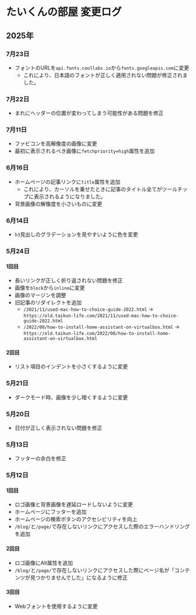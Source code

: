# たいくんの部屋 変更ログ

## 2025年
### 7月23日
- フォントのURLを`api.fonts.coollabs.io`から`fonts.googleapis.com`に変更
  - これにより、日本語のフォントが正しく適用されない問題が修正されました。

### 7月22日
- まれにヘッダーの位置が変わってしまう可能性がある問題を修正

### 7月11日
- ファビコンを高解像度の画像に変更
- 最初に表示されるべき画像に`fetchpriority=high`属性を追加

### 6月16日
- ホームページの記事リンクに`title`属性を追加
  - これにより、カーソルを乗せたときに記事のタイトル全てがツールチップに表示されるようになりました。
- 背景画像の解像度を小さいものに変更

### 6月14日
- `h3`見出しのグラデーションを見やすいように色を変更

### 5月24日
#### 1回目
- 長いリンクが正しく折り返されない問題を修正
- 画像を`block`から`inline`に変更
- 画像のマージンを調整
- 旧記事のリダイレクトを追加
  - `/2021/11/used-mac-how-to-choice-guide-2022.html` → `https://old.taikun-life.com/2021/11/used-mac-how-to-choice-guide-2022.html`
  - `/2022/08/how-to-install-home-assistant-on-virtualbox.html` → `https://old.taikun-life.com/2022/08/how-to-install-home-assistant-on-virtualbox.html`

#### 2回目
- リスト項目のインデントを小さくするように変更

### 5月21日
- ダークモード時、画像を少し暗くするように変更

### 5月20日
- 日付が正しく表示されない問題を修正

### 5月13日
- フッターの余白を修正

### 5月12日
#### 1回目
- ロゴ画像と背景画像を遅延ロードしないように変更
- ホームページにフッターを追加
- ホームページの検索ボタンのアクセシビリティを向上
- `/blog/`と`/page/`で存在しないリンクにアクセスした際のエラーハンドリングを追加

#### 2回目
- ロゴ画像にAlt属性を追加
- `/blog/`と`/page/`で存在しないリンクにアクセスした際にページ名が「コンテンツが見つかりませんでした」になるように修正

#### 3回目
- Webフォントを使用するように変更
